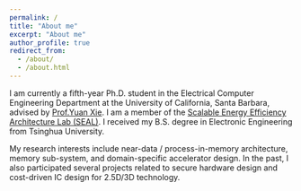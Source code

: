 ```yaml
---
permalink: /
title: "About me"
excerpt: "About me"
author_profile: true
redirect_from: 
  - /about/
  - /about.html
---
```


I am currently a fifth-year Ph.D. student in the Electrical Computer Engineering Department at the University of California, Santa Barbara, advised by [Prof.Yuan Xie](https://www.ece.ucsb.edu/~yuanxie/). I am a member of the [Scalable Energy Efficiency Architecture Lab (SEAL)](https://seal.ece.ucsb.edu/). I received my B.S. degree in Electronic Engineering from Tsinghua University.

My research interests include near-data / process-in-memory architecture, memory sub-system, and domain-specific accelerator design. In the past, I also participated several projects related to secure hardware design and cost-driven IC design for 2.5D/3D technology.
